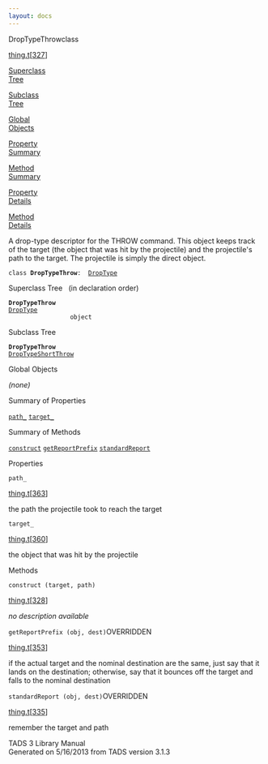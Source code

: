 ```yaml
---
layout: docs
---
```

<span class="title">DropTypeThrow</span><span class="type">class</span>

[thing.t](../file/thing.t.html)\[[327](../source/thing.t.html#327)\]

[Superclass  
Tree](#_SuperClassTree_)

[Subclass  
Tree](#_SubClassTree_)

[Global  
Objects](#_ObjectSummary_)

[Property  
Summary](#_PropSummary_)

[Method  
Summary](#_MethodSummary_)

[Property  
Details](#_Properties_)

[Method  
Details](#_Methods_)



A drop-type descriptor for the THROW command. This object keeps track of
the target (the object that was hit by the projectile) and the
projectile's path to the target. The projectile is simply the direct
object.

`class `**`DropTypeThrow`**` :   `[`DropType`](../object/DropType.html)



<span id="_SuperClassTree_"></span>



<span class="hdln">Superclass Tree</span>   (in declaration order)



**`DropTypeThrow`**  
[`DropType`](../object/DropType.html)  
`                 object`  
<span id="_SubClassTree_"></span>



<span class="hdln">Subclass Tree</span>  



**`DropTypeThrow`**  
[`DropTypeShortThrow`](../object/DropTypeShortThrow.html)  
<span id="_ObjectSummary_"></span>



<span class="hdln">Global Objects</span>  



*(none)* <span id="_PropSummary_"></span>



<span class="hdln">Summary of Properties</span>  



[`path_`](#path_) [`target_`](#target_)



<span id="_MethodSummary_"></span>



<span class="hdln">Summary of Methods</span>  



[`construct`](#construct) [`getReportPrefix`](#getReportPrefix) [`standardReport`](#standardReport)



<span id="_Properties_"></span>



<span class="hdln">Properties</span>  



<span id="path_"></span>

`path_`

[thing.t](../file/thing.t.html)\[[363](../source/thing.t.html#363)\]



the path the projectile took to reach the target



<span id="target_"></span>

`target_`

[thing.t](../file/thing.t.html)\[[360](../source/thing.t.html#360)\]



the object that was hit by the projectile



<span id="_Methods_"></span>



<span class="hdln">Methods</span>  



<span id="construct"></span>

`construct (target, path)`

[thing.t](../file/thing.t.html)\[[328](../source/thing.t.html#328)\]



*no description available*



<span id="getReportPrefix"></span>

`getReportPrefix (obj, dest)`<span class="rem">OVERRIDDEN</span>

[thing.t](../file/thing.t.html)\[[353](../source/thing.t.html#353)\]



if the actual target and the nominal destination are the same, just say
that it lands on the destination; otherwise, say that it bounces off the
target and falls to the nominal destination



<span id="standardReport"></span>

`standardReport (obj, dest)`<span class="rem">OVERRIDDEN</span>

[thing.t](../file/thing.t.html)\[[335](../source/thing.t.html#335)\]



remember the target and path





TADS 3 Library Manual  
Generated on 5/16/2013 from TADS version 3.1.3



